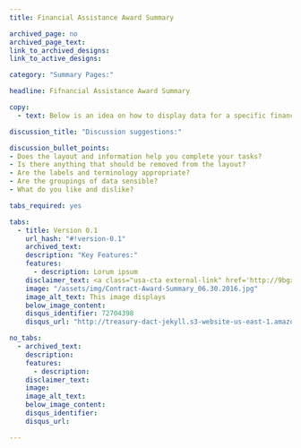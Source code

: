 ```yaml
---
title: Financial Assistance Award Summary

archived_page: no
archived_page_text:
link_to_archived_designs: 
link_to_active_designs:

category: "Summary Pages:"

headline: Fifnancial Assistance Award Summary

copy:
  - text: Below is an idea on how to display data for a specific financial assistance award. Please take a look and give us your feedback in the discussion section at the bottom of each tab.

discussion_title: "Discussion suggestions:"

discussion_bullet_points:
- Does the layout and information help you complete your tasks?
- Is there anything that should be removed from the layout?
- Are the labels and terminology appropriate?
- Are the groupings of data sensible?
- What do you like and dislike?

tabs_required: yes

tabs:
  - title: Version 0.1
    url_hash: "#!version-0.1"
    archived_text:
    description: "Key Features:"
    features:
      - description: Lorum ipsum
    disclaimer_text: <a class="usa-cta external-link" href='http://9bgx80.axshare.com/...' target="_blank">View an interactive version of the below image</a>
    image: "/assets/img/Contract-Award-Summary_06.30.2016.jpg"
    image_alt_text: This image displays 
    below_image_content:
    disqus_identifier: 72704398
    disqus_url: "http://treasury-dact-jekyll.s3-website-us-east-1.amazonaws.com/dev/concepts/financial-assistance-award-summary/#!version-0.1"

no_tabs: 
  - archived_text:
    description:
    features:
      - description:
    disclaimer_text:
    image:
    image_alt_text:
    below_image_content:
    disqus_identifier:
    disqus_url:

---
```

